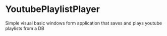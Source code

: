 # YoutubePlaylistPlayer
Simple visual basic windows form application that saves and plays youtube playlists from a DB
